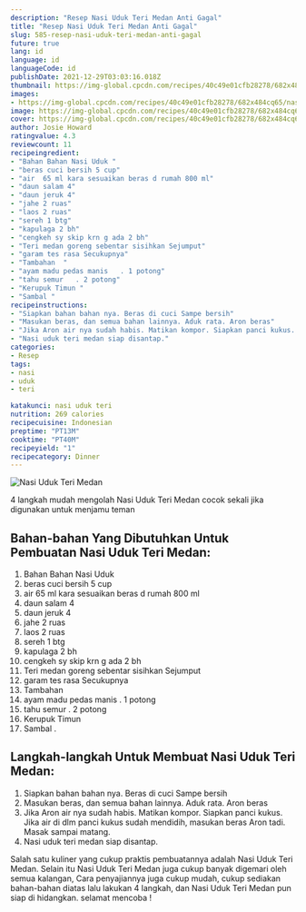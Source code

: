 ```yaml
---
description: "Resep Nasi Uduk Teri Medan Anti Gagal"
title: "Resep Nasi Uduk Teri Medan Anti Gagal"
slug: 585-resep-nasi-uduk-teri-medan-anti-gagal
future: true
lang: id
language: id
languageCode: id
publishDate: 2021-12-29T03:03:16.018Z 
thumbnail: https://img-global.cpcdn.com/recipes/40c49e01cfb28278/682x484cq65/nasi-uduk-teri-medan-foto-resep-utama.png
images:
- https://img-global.cpcdn.com/recipes/40c49e01cfb28278/682x484cq65/nasi-uduk-teri-medan-foto-resep-utama.png
image: https://img-global.cpcdn.com/recipes/40c49e01cfb28278/682x484cq65/nasi-uduk-teri-medan-foto-resep-utama.png
cover: https://img-global.cpcdn.com/recipes/40c49e01cfb28278/682x484cq65/nasi-uduk-teri-medan-foto-resep-utama.png
author: Josie Howard
ratingvalue: 4.3
reviewcount: 11
recipeingredient:
- "Bahan Bahan Nasi Uduk "
- "beras cuci bersih 5 cup"
- "air  65 ml kara sesuaikan beras d rumah 800 ml"
- "daun salam 4"
- "daun jeruk 4"
- "jahe 2 ruas"
- "laos 2 ruas"
- "sereh 1 btg"
- "kapulaga 2 bh"
- "cengkeh sy skip krn g ada 2 bh"
- "Teri medan goreng sebentar sisihkan Sejumput"
- "garam tes rasa Secukupnya"
- "Tambahan  "
- "ayam madu pedas manis   . 1 potong"
- "tahu semur   . 2 potong"
- "Kerupuk Timun "
- "Sambal "
recipeinstructions:
- "Siapkan bahan bahan nya. Beras di cuci Sampe bersih"
- "Masukan beras, dan semua bahan lainnya. Aduk rata. Aron beras"
- "Jika Aron air nya sudah habis. Matikan kompor. Siapkan panci kukus. Jika air di dlm panci kukus sudah mendidih, masukan beras Aron tadi. Masak sampai matang."
- "Nasi uduk teri medan siap disantap."
categories:
- Resep
tags:
- nasi
- uduk
- teri

katakunci: nasi uduk teri 
nutrition: 269 calories
recipecuisine: Indonesian
preptime: "PT13M"
cooktime: "PT40M"
recipeyield: "1"
recipecategory: Dinner
---
```



![Nasi Uduk Teri Medan](https://img-global.cpcdn.com/recipes/40c49e01cfb28278/682x484cq65/nasi-uduk-teri-medan-foto-resep-utama.png)

4 langkah mudah mengolah  Nasi Uduk Teri Medan cocok sekali jika digunakan untuk menjamu teman

<!--inarticleads1-->

## Bahan-bahan Yang Dibutuhkan Untuk Pembuatan Nasi Uduk Teri Medan:

1. Bahan Bahan Nasi Uduk 
1. beras cuci bersih 5 cup
1. air  65 ml kara sesuaikan beras d rumah 800 ml
1. daun salam 4
1. daun jeruk 4
1. jahe 2 ruas
1. laos 2 ruas
1. sereh 1 btg
1. kapulaga 2 bh
1. cengkeh sy skip krn g ada 2 bh
1. Teri medan goreng sebentar sisihkan Sejumput
1. garam tes rasa Secukupnya
1. Tambahan  
1. ayam madu pedas manis   . 1 potong
1. tahu semur   . 2 potong
1. Kerupuk Timun 
1. Sambal   . 



<!--inarticleads2-->

## Langkah-langkah Untuk Membuat Nasi Uduk Teri Medan:

1. Siapkan bahan bahan nya. Beras di cuci Sampe bersih
1. Masukan beras, dan semua bahan lainnya. Aduk rata. Aron beras
1. Jika Aron air nya sudah habis. Matikan kompor. Siapkan panci kukus. Jika air di dlm panci kukus sudah mendidih, masukan beras Aron tadi. Masak sampai matang.
1. Nasi uduk teri medan siap disantap.




Salah satu kuliner yang cukup praktis pembuatannya adalah  Nasi Uduk Teri Medan. Selain itu  Nasi Uduk Teri Medan  juga cukup banyak digemari oleh semua kalangan, Cara penyajiannya juga cukup mudah, cukup sediakan bahan-bahan diatas lalu lakukan 4 langkah, dan  Nasi Uduk Teri Medan  pun siap di hidangkan. selamat mencoba !
